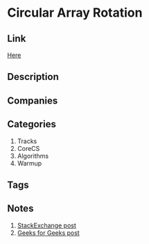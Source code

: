 # Circular Array Rotation

## Link

[Here](https://www.hackerrank.com/challenges/circular-array-rotation)

## Description

## Companies

## Categories

1. Tracks
1. CoreCS
1. Algorithms
1. Warmup

## Tags

## Notes

1. [StackExchange post](http://codereview.stackexchange.com/questions/145643/circular-array-rotation-java)
1. [Geeks for Geeks post](http://www.geeksforgeeks.org/array-rotation/)